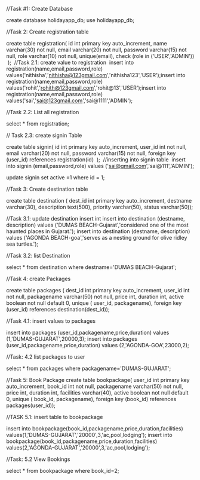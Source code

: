 //Task #1: Create Database

create database holidayapp_db;
use holidayapp_db;

//Task 2: Create registration table

create table registration(
id int primary key auto_increment,
name varchar(30) not null,
email varchar(20) not null,
password varchar(15) not null,
role varchar(10) not null,
unique(email),
check (role in ('USER','ADMIN'))
​
);
​
//Task 2.1: create value to registration
​
insert into registration(name,email,password,role) values('nithisha','nithisha@123gmail.com','nithisha123','USER');
​
insert into registration(name,email,password,role) values('rohit','rohith@123gmail.com','rohit@13','USER');
​
insert into registration(name,email,password,role) values('sai','sai@123gmail.com','sai@1111','ADMIN');

//Task 2.2: List all registration

select * from registration;

// Task 2.3: create signin Table

create table signin(
id int primary key auto_increment,
user_id int not null,
email varchar(20) not null,
password varchar(15) not null,
foreign key (user_id) references registration(id)
​
);
​
//inserting into signin table
​
insert into signin (email,password,role) values ('sai@gmail.com','sai@111','ADMIN');

update signin set active =1 where id = 1;

//Task 3: Create destination table

create table destination
(
dest_id int primary key auto_increment,
destname varchar(30),
description text(500),
priority varchar(50),
status varchar(50));

//Task 3.1: update destination
insert int
insert into destination (destname, description) values ('DUMAS BEACH-Gujarat','considered one of the most haunted places in Gujarat.');
insert into destination (destname, description) values ('AGONDA BEACH-goa','serves as a nesting ground for olive ridley sea turtles.');


//Task 3.2: list Destination

select * from destination where destname='DUMAS BEACH-Gujarat';

//Task 4: create Packages

create table packages 
( 
dest_id int primary key auto_increment,
user_id int not null,
packagename varchar(50) not null,
price int,
duration int,
active boolean not null default 0,
unique ( user_id, packagename),
foreign key (user_id) references destination(dest_id));

//Task 4.1: insert values to packages

insert into packages (user_id,packagename,price,duration) values (1,'DUMAS-GUJARAT',20000,3);
insert into packages (user_id,packagename,price,duration) values (2,'AGONDA-GOA',23000,2);

//Task: 4.2 list packages to user

select * from packages where packagename='DUMAS-GUJARAT';

//Task 5: Book Package
create table bookpackage(
user_id int primary key auto_increment,
book_id int not null,
packagename varchar(50) not null,
price int,
duration int,
facilities varchar(40),
active boolean not null default 0,
unique ( book_id, packagename),
foreign key (book_id) references packages(user_id));

//TASK 5.1: insert table to bookpackage

insert into bookpackage(book_id,packagename,price,duration,facilities) values(1,'DUMAS-GUJARAT','20000',3,'ac,pool,lodging');
insert into bookpackage(book_id,packagename,price,duration,facilities) values(2,'AGONDA-GUJARAT','20000',3,'ac,pool,lodging');

//Task: 5.2 View Bookings

select * from bookpackage where book_id=2;
